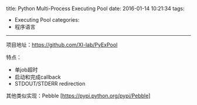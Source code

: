 title: Python Multi-Process Executing Pool
date: 2016-01-14 10:21:34
tags:
- Executing Pool
categories:
- 程序语言

---

项目地址：<https://github.com/XI-lab/PyExPool>

特点：
- 单job超时
- 启动和完成callback
- STDOUT/STDERR redirection


其他类似实现：Pebble [https://pypi.python.org/pypi/Pebble]
